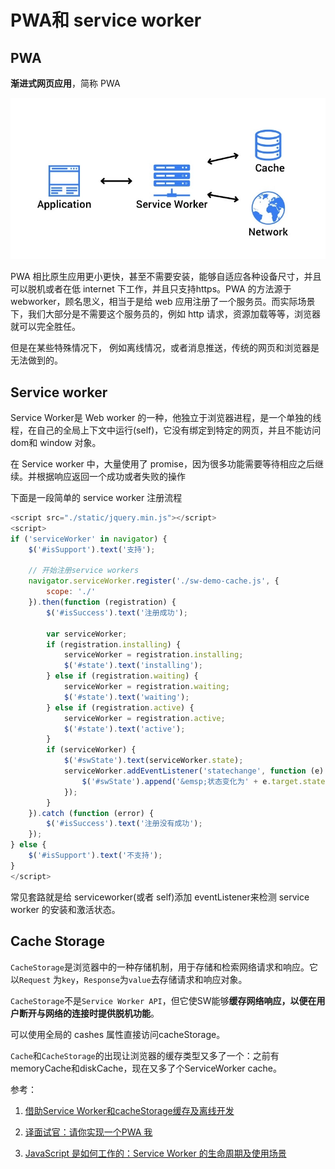 # PWA和 service worker

## PWA

**渐进式网页应用**，简称 PWA

![](./img/48.png)

PWA 相比原生应用更小更快，甚至不需要安装，能够自适应各种设备尺寸，并且可以脱机或者在低 internet 下工作，并且只支持https。PWA 的方法源于 webworker，顾名思义，相当于是给 web 应用注册了一个服务员。而实际场景下，我们大部分是不需要这个服务员的，例如 http 请求，资源加载等等，浏览器就可以完全胜任。

但是在某些特殊情况下， 例如离线情况，或者消息推送，传统的网页和浏览器是无法做到的。

## Service worker

Service Worker是 Web worker 的一种，他独立于浏览器进程，是一个单独的线程，在自己的全局上下文中运行(self)，它没有绑定到特定的网页，并且不能访问 dom和 window 对象。

在 Service worker 中，大量使用了 promise，因为很多功能需要等待相应之后继续。并根据响应返回一个成功或者失败的操作

下面是一段简单的 service worker 注册流程

```javascript
<script src="./static/jquery.min.js"></script>
<script>
if ('serviceWorker' in navigator) {
    $('#isSupport').text('支持');

    // 开始注册service workers
    navigator.serviceWorker.register('./sw-demo-cache.js', {
        scope: './'
    }).then(function (registration) {
        $('#isSuccess').text('注册成功');

        var serviceWorker;
        if (registration.installing) {
            serviceWorker = registration.installing;
            $('#state').text('installing');
        } else if (registration.waiting) {
            serviceWorker = registration.waiting;
            $('#state').text('waiting');
        } else if (registration.active) {
            serviceWorker = registration.active;
            $('#state').text('active');
        }
        if (serviceWorker) {
            $('#swState').text(serviceWorker.state);
            serviceWorker.addEventListener('statechange', function (e) {
                $('#swState').append('&emsp;状态变化为' + e.target.state);
            });
        }
    }).catch (function (error) {
        $('#isSuccess').text('注册没有成功');
    });
} else {
    $('#isSupport').text('不支持');
}
</script>
```

常见套路就是给 serviceworker(或者 self)添加 eventListener来检测 service worker 的安装和激活状态。

## Cache Storage

`CacheStorage`是浏览器中的一种存储机制，用于存储和检索网络请求和响应。它以`Request` 为`key`，`Response`为`value`去存储请求和响应对象。

`CacheStorage`不是`Service Worker API`，但它使SW能够**缓存网络响应，以便在用户断开与网络的连接时提供脱机功能**。

可以使用全局的 cashes 属性直接访问cacheStorage。

`Cache`和`CacheStorage`的出现让浏览器的缓存类型又多了一个：之前有memoryCache和diskCache，现在又多了个ServiceWorker cache。





参考：

1. [借助Service Worker和cacheStorage缓存及离线开发](https://www.zhangxinxu.com/wordpress/2017/07/service-worker-cachestorage-offline-develop/)

2. [译面试官：请你实现一个PWA 我](https://juejin.im/post/6844904052166230030#heading-24)

3. [JavaScript 是如何工作的：Service Worker 的生命周期及使用场景 ](https://github.com/qq449245884/xiaozhi/issues/8)